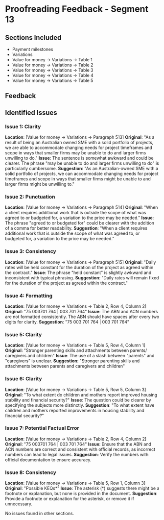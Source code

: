 # Proofreading Feedback - Segment 13

## Sections Included
- Payment milestones 
- Variations
- Value for money → Variations → Table 1
- Value for money → Variations → Table 2
- Value for money → Variations → Table 3
- Value for money → Variations → Table 4
- Value for money → Variations → Table 5

## Feedback

## Identified Issues

### Issue 1: Clarity
**Location**: [Value for money → Variations → Paragraph 513]
**Original**: "As a result of being an Australian owned SME with a solid portfolio of projects, we are able to accommodate changing needs for project timeframes and scope in ways that smaller firms may be unable to do and larger firms unwilling to do."
**Issue**: The sentence is somewhat awkward and could be clearer. The phrase "may be unable to do and larger firms unwilling to do" is particularly cumbersome.
**Suggestion**: "As an Australian-owned SME with a solid portfolio of projects, we can accommodate changing needs for project timeframes and scope in ways that smaller firms might be unable to and larger firms might be unwilling to."

### Issue 2: Punctuation
**Location**: [Value for money → Variations → Paragraph 514]
**Original**: "When a client requires additional work that is outside the scope of what was agreed to or budgeted for, a variation to the price may be needed."
**Issue**: The phrase "agreed to or budgeted for" could be clearer with the addition of a comma for better readability.
**Suggestion**: "When a client requires additional work that is outside the scope of what was agreed to, or budgeted for, a variation to the price may be needed."

### Issue 3: Consistency
**Location**: [Value for money → Variations → Paragraph 515]
**Original**: "Daily rates will be held constant for the duration of the project as agreed within the contract."
**Issue**: The phrase "held constant" is slightly awkward and inconsistent with typical phrasing.
**Suggestion**: "Daily rates will remain fixed for the duration of the project as agreed within the contract."

### Issue 4: Formatting
**Location**: [Value for money → Variations → Table 2, Row 4, Column 2]
**Original**: "75 003701 764 | 003 701 764"
**Issue**: The ABN and ACN numbers are not formatted consistently. The ABN should have spaces after every two digits for clarity.
**Suggestion**: "75 003 701 764 | 003 701 764"

### Issue 5: Clarity
**Location**: [Value for money → Variations → Table 5, Row 4, Column 1]
**Original**: "Stronger parenting skills and attachments between parents/ caregivers and children"
**Issue**: The use of a slash between "parents" and "caregivers" is unclear.
**Suggestion**: "Stronger parenting skills and attachments between parents and caregivers and children"

### Issue 6: Clarity
**Location**: [Value for money → Variations → Table 5, Row 5, Column 3]
**Original**: "To what extent do children and mothers report improved housing stability and financial security?"
**Issue**: The question could be clearer by specifying the subjects more distinctly.
**Suggestion**: "To what extent have children and mothers reported improvements in housing stability and financial security?"

### Issue 7: Potential Factual Error
**Location**: [Value for money → Variations → Table 2, Row 4, Column 2]
**Original**: "75 003701 764 | 003 701 764"
**Issue**: Ensure that the ABN and ACN numbers are correct and consistent with official records, as incorrect numbers can lead to legal issues.
**Suggestion**: Verify the numbers with official documentation to ensure accuracy.

### Issue 8: Consistency
**Location**: [Value for money → Variations → Table 5, Row 1, Column 3]
**Original**: "Possible KEQs*"
**Issue**: The asterisk (*) suggests there might be a footnote or explanation, but none is provided in the document.
**Suggestion**: Provide a footnote or explanation for the asterisk, or remove it if unnecessary.

No issues found in other sections.
